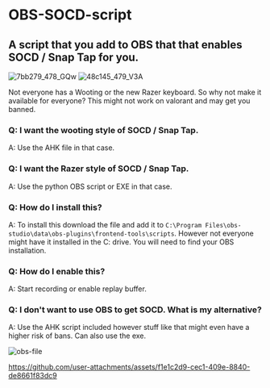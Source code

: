 # OBS-SOCD-script
## A script that you add to OBS that that enables SOCD / Snap Tap for you.
![7bb279_478_GQw](https://github.com/user-attachments/assets/22680a30-2543-4afe-a4c2-e66524a87943)
![48c145_479_V3A](https://github.com/user-attachments/assets/b9d98a0e-bcec-4720-815a-03f6554c4416)

Not everyone has a Wooting or the new Razer keyboard. So why not make it available for everyone?
This might not work on valorant and may get you banned.

### Q: I want the wooting style of SOCD / Snap Tap.
A: Use the AHK file in that case.

### Q: I want the Razer style of SOCD / Snap Tap.
A: Use the python OBS script or EXE in that case.

### Q: How do I install this? 
A: To install this download the file and add it to ```C:\Program Files\obs-studio\data\obs-plugins\frontend-tools\scripts```.
However not everyone might have it installed in the C: drive. You will need to find your OBS installation.

### Q: How do I enable this?
A: Start recording or enable replay buffer.

### Q: I don't want to use OBS to get SOCD. What is my alternative?
A: Use the AHK script included however stuff like that might even have a higher risk of bans. Can also use the exe.

![obs-file](https://cdn.discordapp.com/attachments/1039742897827889232/1266057565469675590/image.png?ex=66a3c37d&is=66a271fd&hm=374e6f0446dbfcb96e9c82a4d0629a3418f6459e18fb0f6cab2d2dcfded2da0f&)


https://github.com/user-attachments/assets/f1e1c2d9-cec1-409e-8840-de8661f83dc9

